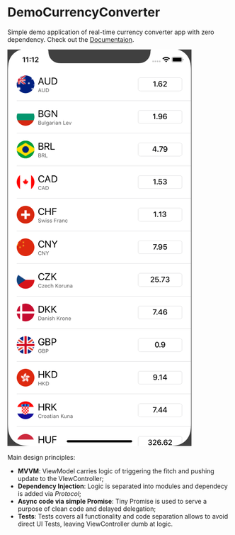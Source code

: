 
# DemoCurrencyConverter
Simple demo application of real-time currency converter app with zero dependency. Check out the [Documentaion](https://dkabyshev.github.io/DemoCurrencyConverter/).

![](./assets/demo.gif)

Main design principles:
 - **MVVM**: ViewModel carries logic of triggering the fitch and pushing update to the VIewController;
 - **Dependency Injection**: Logic is separated into modules and dependecy is added via *Protocol*;
 - **Async code via simple Promise**: Tiny Promise is used to serve a purpose of clean code and delayed delegation;
 - **Tests**: Tests covers all functionality and code separation allows to avoid direct UI Tests, leaving ViewController dumb at logic.
